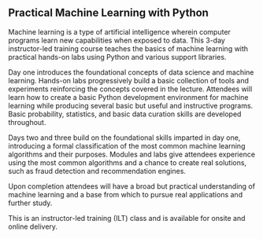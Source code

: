 ## Practical Machine Learning with Python

Machine learning is a type of artificial intelligence wherein computer programs learn new capabilities when exposed to data. This 3-day instructor-led training course teaches the basics of machine learning with practical hands-on labs using Python and various support libraries.

Day one introduces the foundational concepts of data science and machine learning. Hands-on labs progressively build a basic collection of tools and experiments reinforcing the concepts covered in the lecture. Attendees will learn how to create a basic Python development environment for machine learning while producing several basic but useful and instructive programs. Basic probability, statistics, and basic data curation skills are developed throughout.

Days two and three build on the foundational skills imparted in day one, introducing a formal classification of the most common machine learning algorithms and their purposes. Modules and labs give attendees experience using the most common algorithms and a chance to create real solutions, such as fraud detection and recommendation engines.

Upon completion attendees will have a broad but practical understanding of machine learning and a base from which to pursue real applications and further study.

This is an instructor-led training (ILT) class and is available for onsite and online delivery.
